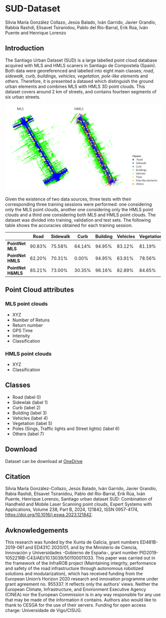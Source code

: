 # SUD-Dataset
Silvia María González Collazo, Jesús Balado, Iván Garrido, Javier Grandío, Rabbia Rashdi, Elisavet Tsiranidou, Pablo del Río-Barral, Erik Rúa, Iván Puente and Henrique Lorenzo
## Introduction
The Santiago Urban Dataset (SUD) is a large labelled point cloud database acquired with MLS and HMLS scaners in Santiago de Compostela (Spain). Both data were georeferenced and labelled into eight main classes; *road, sidewalk, curb, buildings, vehicles, vegetation, pole-like elements* and *others*. Therefore, it is presented a datased which distinguish the ground urban elements and combines MLS with HMLS 3D point clouds.
This dataset covers around 2 km of streets, and contains fourteen segments of six urban streets.

![Esto es una imagen](Image_1.png)

Given the existence of two data sources, three tests with their corresponding three training sessions were performed: one considering only the MLS point clouds, another one considering only the HMLS point clouds and a third one considering both MLS and HMLS point clouds. The dataset was divided into training, validation and test sets. The following table shows the accuracies obtained for each training session.

|                | Road | Sidewalk | Curb | Building | Vehicles | Vegetation | Poles |Others |
| ---            | ---  | ---      | ---  | ---      | ---      | ---        | ---   | ---   |
| **PointNet MLS**   |90.83%|75.58%    |64.14%|94.95%    |83.12%    |81.19%      |57.10% |23.31% |
| **PointNet HMLS**  |62.20%|70.31%    |0.00% |94.95%    |63.91%    |78.56%      |61.75% |51.69% |
| **PointNet H&MLS** |85.21%|73.00%    |30.35%|96.16%    |82.89%    |84.65%      |50.54% |45.05% |           

## Point Cloud attributes
### MLS point clouds
- XYZ
- Number of Retuns
- Return number
- GPS Time
- Intensity
- Classification

### HMLS point clouds
- XYZ
- Classification

## Classes
- Road (label 0)
- Sidewlak (label 1)
- Curb (label 2)
- Building (label 3)
- Vehicles (label 4)
- Vegetation (label 5)
- Poles (Sings, Traffic lights and Street lights) (label 6)
- Others (label 7)

## Download
Dataset can be download at [OneDrive](https://universidadevigo-my.sharepoint.com/:f:/g/personal/silvgonzalez_uvigo_gal/Em0OZC-FmxtBgrXdZgxGrewBdVgkexzcJ-SDFIYJSMRK5A?e=mZMWnZ)

## Citation
Silvia María González-Collazo, Jesús Balado, Iván Garrido, Javier Grandío, Rabia Rashdi, Elisavet Tsiranidou, Pablo del Río-Barral, Erik Rúa, Iván Puente, Henrique Lorenzo,
Santiago urban dataset SUD: Combination of Handheld and Mobile Laser Scanning point clouds,
Expert Systems with Applications,
Volume 238, Part B,
2024,
121842,
ISSN 0957-4174,
https://doi.org/10.1016/j.eswa.2023.121842.

## Avknowledgements
This research was funded by the Xunta de Galicia, grant numbers ED481B-2019-061 and ED431C 2020/01, and by the Ministerio de Ciencia, Innovación y Universidades -Gobierno de España-, grant number PID2019-105221RB-C43/AEI/10.13039/501100011033. This paper was carried out in the framework of the InfraROB project (Maintaining integrity, performance and safety of the road infrastructure through autonomous robotized solutions and modularization), which has received funding from the European Union’s Horizon 2020 research and innovation programme under grant agreement no. 955337. It reflects only the authors’ views. Neither the European Climate, Infrastructure, and Environment Executive Agency (CINEA) nor the European Commission is in any way responsible for any use that may be made of the information it contains. Authors also would like to thank to CESGA for the use of their servers. Funding for open access charge: Universidade de Vigo/CISUG.
